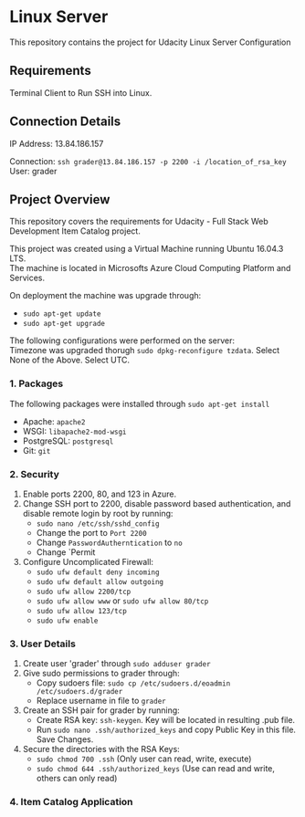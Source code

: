 # Linux Server
This repository contains the project for Udacity Linux Server Configuration

## Requirements
Terminal Client to Run SSH into Linux.

## Connection Details
IP Address: 13.84.186.157

Connection: `ssh grader@13.84.186.157 -p 2200 -i /location_of_rsa_key`
User: grader

## Project Overview
This repository covers the requirements for Udacity - Full Stack Web Development Item Catalog project.

This project was created using a Virtual Machine running Ubuntu 16.04.3 LTS.  
The machine is located in Microsofts Azure Cloud Computing Platform and Services.

On deployment the machine was upgrade through:
- `sudo apt-get update`
- `sudo apt-get upgrade`

The following configurations were performed on the server:  
Timezone was upgraded thorugh `sudo dpkg-reconfigure tzdata`. Select None of the Above. Select UTC.

### 1. Packages
The following packages were installed through `sudo apt-get install`
- Apache: `apache2`
- WSGI: `libapache2-mod-wsgi`
- PostgreSQL: `postgresql`
- Git: `git`

### 2. Security
1. Enable ports 2200, 80, and 123 in Azure.
2. Change SSH port to 2200, disable password based authentication, and disable remote login by root by running:
   - `sudo nano /etc/ssh/sshd_config`
   - Change the port to `Port 2200`
   - Change `PasswordAutherntication` to `no`
   - Change `Permit
3. Configure Uncomplicated Firewall:
   - `sudo ufw default deny incoming`
   - `sudo ufw default allow outgoing`
   - `sudo ufw allow 2200/tcp`
   - `sudo ufw allow www` or `sudo ufw allow 80/tcp`
   - `sudo ufw allow 123/tcp`
   - `sudo ufw enable`

### 3. User Details
1. Create user 'grader' through `sudo adduser grader`
2. Give sudo permissions to grader through:
    - Copy sudoers file: `sudo cp /etc/sudoers.d/eoadmin /etc/sudoers.d/grader`
    - Replace username in file to `grader`
3. Create an SSH pair for grader by running:
    - Create RSA key: `ssh-keygen`. Key will be located in resulting .pub file.
    - Run `sudo nano .ssh/authorized_keys` and copy Public Key in this file. Save Changes.
4. Secure the directories with the RSA Keys:
    - `sudo chmod 700 .ssh` (Only user can read, write, execute)
    - `sudo chmod 644 .ssh/authorized_keys` (Use can read and write, others can only read)
    
### 4. Item Catalog Application
